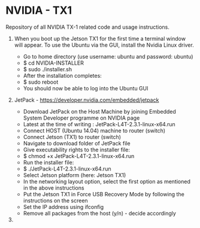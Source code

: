 # NVIDIA - TX1 
Repository of all NVIDIA TX-1 related code and usage instructions. 

1. When you boot up the Jetson TX1 for the first time a terminal window will appear. To use the Ubuntu via the GUI, install the Nvidia Linux driver.
	* Go to home directory (use username: ubuntu and password: ubuntu)
	* $ cd NVIDIA-INSTALLER 
	* $ sudo ./installer.sh
	* After the installation completes:
	* $ sudo reboot
	* You should now be able to log into the Ubuntu GUI

2. JetPack - https://developer.nvidia.com/embedded/jetpack
	* Download JetPack on the Host Machine by joining Embedded System Developer programme on NVIDIA page
	* Latest at the time of writing : JetPack-L4T-2.3.1-linux-x64.run
	* Connect HOST (Ubuntu 14.04) machine to router (switch)
	* Connect Jetson (TX1) to router (switch)
	* Navigate to download folder of JetPack file
	* Give executability rights to the installer file:
	* $ chmod +x JetPack-L4T-2.3.1-linux-x64.run
	* Run the installer file:
	* $ ./JetPack-L4T-2.3.1-linux-x64.run
	* Select Jetson platform (here: Jetson TX1)
	* In the networking layout option, select the first option as mentioned in the above instructions
	* Put the Jetson TX1 in Force USB Recovery Mode by following the instructions on the screen
	* Set the IP address using ifconfig
	* Remove all packages from the host (y/n) - decide accordingly

3. 
